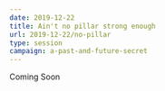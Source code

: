 ```yaml
---
date: 2019-12-22
title: Ain't no pillar strong enough
url: 2019-12-22/no-pillar
type: session
campaign: a-past-and-future-secret
---
```


Coming Soon
